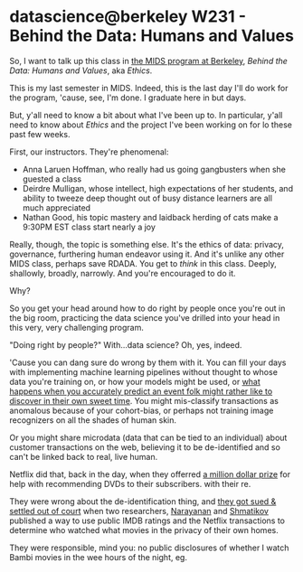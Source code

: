 # datascience@berkeley W231 - Behind the Data: Humans and Values

So, I want to talk up this class in [the MIDS program at Berkeley](https://datascience.berkeley.edu),
_Behind the Data: Humans and Values_, aka _Ethics_.

This is my last semester in MIDS.  Indeed, this is the last day I'll do work for the program,
'cause, see, I'm done.  I graduate here in but days.

But, y'all need to know a bit about what I've been up to.
In particular, y'all need to know about _Ethics_ and the
project I've been working on for lo these past few weeks.

First, our instructors.  They're phenomenal:
* Anna Laruen Hoffman, who really had us going gangbusters when she guested a class
* Deirdre Mulligan, whose intellect, high expectations of her students, and ability to tweeze deep thought out of busy distance learners are all much appreciated
* Nathan Good, his topic mastery and laidback herding of cats make a 9:30PM EST class start nearly a joy

Really, though, the topic is something else.  It's the ethics of data: privacy, governance, furthering human endeavor using it.
And it's unlike any other MIDS class, perhaps save RDADA.
You get to *think* in this class.  Deeply, shallowly, broadly, narrowly.
And you're encouraged to do it.

Why?

So you get your head around how to do right by people
once you're out in the big room, practicing the data science
you've drilled into your head in this very, very challenging program.

"Doing right by people?"  With...data science?
Oh, yes, indeed.

'Cause you can dang sure do wrong by them with it.
You can fill your days with implementing
machine learning pipelines without
thought to whose data you're training on,
or how your models might be used, or
[what happens when you accurately predict
an event folk might rather like to discover
in their own sweet time](http://www.forbes.com/sites/kashmirhill/2012/02/16/how-target-figured-out-a-teen-girl-was-pregnant-before-her-father-did/).  You might mis-classify transactions as
anomalous because of your cohort-bias,
or perhaps not training image recognizers
on all the shades of human skin.

Or you might share microdata
(data that can be tied to an individual)
about customer transactions
on the web, believing it to be
de-identified and so can't be linked
back to real, live human.

Netflix did that, back in the day,
when they offerred
[a million dollar prize](https://netflixprize.com) for help with
recommending DVDs to their subscribers.
with their re.

They were wrong about the de-identification thing,
and [they got sued & settled out of court](http://www.forbes.com/sites/firewall/2010/03/12/netflix-settles-privacy-suit-cancels-netflix-prize-two-sequel/)
when two researchers,
[Narayanan](https://freedom-to-tinker.com/author/randomwalker/)
and
[Shmatikov](https://www.cs.cornell.edu/~shmat/)
published a way to use
public IMDB ratings
and the Netflix transactions
to determine who watched what movies
in the privacy of their own homes.

They were responsible, mind you: no public disclosures of whether I watch Bambi movies in the wee hours of the night, eg.

